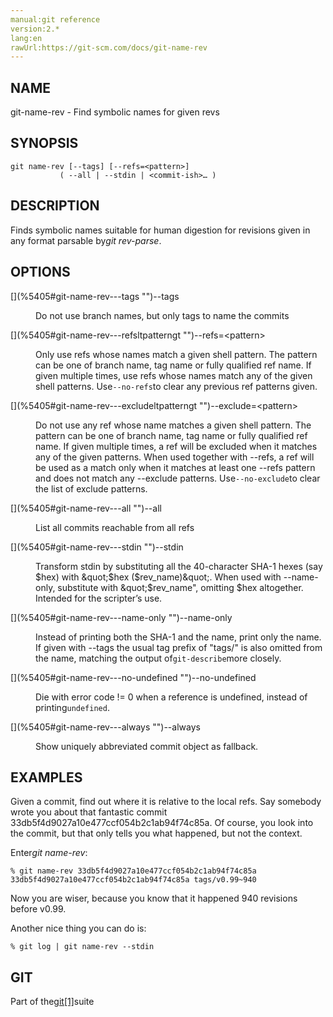 ```yaml
---
manual:git reference
version:2.*
lang:en
rawUrl:https://git-scm.com/docs/git-name-rev
---
```



## [](%5405#_name "")NAME<a name="_name"></a>


git-name-rev - Find symbolic names for given revs





## [](%5405#_synopsis "")SYNOPSIS<a name="_synopsis"></a>

```
git name-rev [--tags] [--refs=<pattern>]
	       ( --all | --stdin | <commit-ish>…​ )
```




## [](%5405#_description "")DESCRIPTION<a name="_description"></a>


Finds symbolic names suitable for human digestion for revisions given in any format parsable by<em>git rev-parse</em>.





## [](%5405#_options "")OPTIONS<a name="_options"></a>
<dl><dt id='git-name-rev---tags'>[](%5405#git-name-rev---tags "")--tags</dt><dd>

Do not use branch names, but only tags to name the commits

</dd><dt id='git-name-rev---refsltpatterngt'>[](%5405#git-name-rev---refsltpatterngt "")--refs=&lt;pattern&gt;</dt><dd>

Only use refs whose names match a given shell pattern. The pattern can be one of branch name, tag name or fully qualified ref name. If given multiple times, use refs whose names match any of the given shell patterns. Use`--no-refs`to clear any previous ref patterns given.

</dd><dt id='git-name-rev---excludeltpatterngt'>[](%5405#git-name-rev---excludeltpatterngt "")--exclude=&lt;pattern&gt;</dt><dd>

Do not use any ref whose name matches a given shell pattern. The pattern can be one of branch name, tag name or fully qualified ref name. If given multiple times, a ref will be excluded when it matches any of the given patterns. When used together with --refs, a ref will be used as a match only when it matches at least one --refs pattern and does not match any --exclude patterns. Use`--no-exclude`to clear the list of exclude patterns.

</dd><dt id='git-name-rev---all'>[](%5405#git-name-rev---all "")--all</dt><dd>

List all commits reachable from all refs

</dd><dt id='git-name-rev---stdin'>[](%5405#git-name-rev---stdin "")--stdin</dt><dd>

Transform stdin by substituting all the 40-character SHA-1 hexes (say $hex) with &quot;$hex ($rev_name)&quot;. When used with --name-only, substitute with &quot;$rev_name&quot;, omitting $hex altogether. Intended for the scripter’s use.

</dd><dt id='git-name-rev---name-only'>[](%5405#git-name-rev---name-only "")--name-only</dt><dd>

Instead of printing both the SHA-1 and the name, print only the name. If given with --tags the usual tag prefix of &quot;tags/&quot; is also omitted from the name, matching the output of`git-describe`more closely.

</dd><dt id='git-name-rev---no-undefined'>[](%5405#git-name-rev---no-undefined "")--no-undefined</dt><dd>

Die with error code != 0 when a reference is undefined, instead of printing`undefined`.

</dd><dt id='git-name-rev---always'>[](%5405#git-name-rev---always "")--always</dt><dd>

Show uniquely abbreviated commit object as fallback.

</dd></dl>



## [](%5405#_examples "")EXAMPLES<a name="_examples"></a>


Given a commit, find out where it is relative to the local refs. Say somebody wrote you about that fantastic commit 33db5f4d9027a10e477ccf054b2c1ab94f74c85a. Of course, you look into the commit, but that only tells you what happened, but not the context.




Enter<em>git name-rev</em>:



```
% git name-rev 33db5f4d9027a10e477ccf054b2c1ab94f74c85a
33db5f4d9027a10e477ccf054b2c1ab94f74c85a tags/v0.99~940
```




Now you are wiser, because you know that it happened 940 revisions before v0.99.




Another nice thing you can do is:



```
% git log | git name-rev --stdin
```





## [](%5405#_git "")GIT<a name="_git"></a>


Part of the[git[1]](%2248    "")suite





